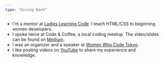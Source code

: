 ```yaml
---
type: "Giving Back"
---
```


* I'm a mentor at <a href="http://ladieslearningcode.com/" target="_blank">Ladies Learning Code</a>. I teach HTML/CSS to beginning women developers.
* I spoke twice at Code & Coffee, a local coding meetup. The video/slides can be found on <a href="https://medium.com/@ellekasai" target="_blank">Medium</a>.
* I was an organizer and a speaker at <a href="https://www.youtube.com/watch?v=J_vGbXDAvmQ" target="_blank">Women Who Code Tokyo</a>.
* I like posting videos on <a href="https://www.youtube.com/channel/UCedPJBdXlrsJMAvV1TEwMFQ" target="_blank">YouTube</a> to share my experience and knowledge.
